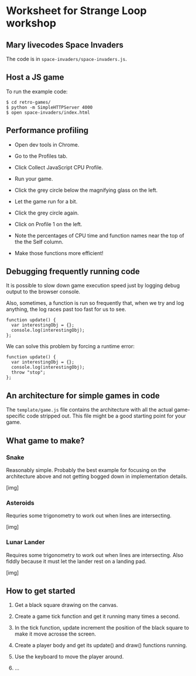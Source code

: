 # Worksheet for Strange Loop workshop

## Mary livecodes Space Invaders

The code is in `space-invaders/space-invaders.js`.

## Host a JS game

To run the example code:

    $ cd retro-games/
    $ python -m SimpleHTTPServer 4000
    $ open space-invaders/index.html

## Performance profiling

* Open dev tools in Chrome.

* Go to the Profiles tab.

* Click Collect JavaScript CPU Profile.

* Run your game.

* Click the grey circle below the magnifying glass on the left.

* Let the game run for a bit.

* Click the grey circle again.

* Click on Profile 1 on the left.

* Note the percentages of CPU time and function names near the top of the
the Self column.

* Make those functions more efficient!

## Debugging frequently running code

It is possible to slow down game execution speed just by logging
debug output to the browser console.

Also, sometimes, a function is run so frequently that, when we try and
log anything, the log races past too fast for us to see.

    function update() {
      var interestingObj = {};
      console.log(interestingObj);
    };

We can solve this problem by forcing a runtime error:

    function update() {
      var interestingObj = {};
      console.log(interestingObj);
      throw "stop";
    };

## An architecture for simple games in code

The `template/game.js` file contains the architecture
with all the actual game-specific code stripped out.  This file
might be a good starting point for your game.

## What game to make?

### Snake

Reasonably simple.  Probably the best example for focusing on the
architecture above and not getting bogged down in implementation details.

[img]

### Asteroids

Requries some trigonometry to work out when lines are intersecting.

[img]

### Lunar Lander

Requires some trigonometry to work out when lines are intersecting.  Also fiddly
because it must let the lander rest on a landing pad.

[img]

## How to get started

1. Get a black square drawing on the canvas.

2. Create a game tick function and get it running many times a second.

3. In the tick function, update increment the position of the black square to make it move acrosse the screen.

4. Create a player body and get its update() and draw() functions running.

5. Use the keyboard to move the player around.

6. ...
